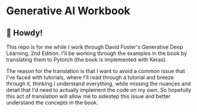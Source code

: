 # Generative AI Workbook
## 👋 Howdy! 
This repo is for me while I work through 
David Foster's Generative Deep Learning, 2nd 
Edition. I'll be working through the examples 
in the book by translating them to Pytorch 
(the book is implemented with Keras). 

The reason for the translation is that I want to 
avoid  a common issue that I've faced with tutorials, 
where I'll read through a tutorial and breeze 
through it, thinking I understand everything,
while missing the nuances and detail that I'd need
to actually implement the code on my own.
So hopefully this act of translation will allow
me to sidestep this issue and better understand the
concepts in the book.
